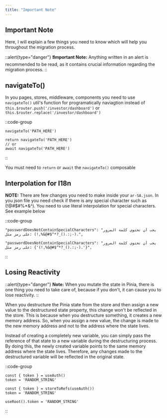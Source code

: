 ```yaml
---
title: "Important Note"
---
```


## Important Note

Here, I will explain a few things you need to know which will help you throughout the migration process.

::alert{type="danger"}
**❗Important Note:** Anything written in an alert is recommended to be read, as it contains crucial information regarding the migration process.
::

## navigateTo()

In you pages, stores, middleware, components you need to use `navigateTo()` util's function for programatically naviagtion instead of `this.$router.push('/investor/dashboard')` or `this.$router.replace('/investor/dashboard')`

::code-group
```js[Not Work]
navigateTo('PATH_HERE')
```
```js[100% Work]
return navigateTo('PATH_HERE')
// or
await navigateTo('PATH_HERE')
```
::

You must need to `return` or `await` the `navigateTo()` composable

## Interpolation for I18n

**NOTE:** There are few changes you need to make inside your `ar-SA.json`. In you json file you need check if there is any special character such as (!@#$#%\*&^). You need to use literal interpolation for special characters. See example below

::code-group

```json[Not Work]
"passwordDoesNotContainSpecialCharacters": "يجب أن تحتوي كلمة المرور على رمز مثل: (!,%&@#$^*?_().:;-).",
```

```js[100% Work]
"passwordDoesNotContainSpecialCharacters": "يجب أن تحتوي كلمة المرور على رمز مثل: {'(!,%&@#$^*?_().:;-).'}",
```

::

## Losing Reactivity

::alert{type="danger"}
**Note:** When you mutate the state in Pinia, there is one thing you need to take care of, because if you don't, it can cause you to lose reactivity.
::

When you destructure the Pinia state from the store and then assign a new value to the destructured state property, this change won't be reflected in the store. This is because when you destructure something, it creates a new memory address. So, when you assign a new value, the change is made to the new memory address and not to the address where the state lives.

Instead of creating a completely new variable, you can simply pass the reference of that state to a new variable during the destructuring process. By doing this, the newly created variable points to the same memory address where the state lives. Therefore, any changes made to the destructured variable will be reflected in the original state.

::code-group
```js[Not Work]
const { token } = useAuth()
token = 'RANDOM_STRING'
```
```js[100% Work]
const { token } = storeToRefs(useAuth())
token = 'RANDOM_STRING'
```

```js[Other Ways]
useRoot().token = 'RANDOM_STRING'
```
::

##
